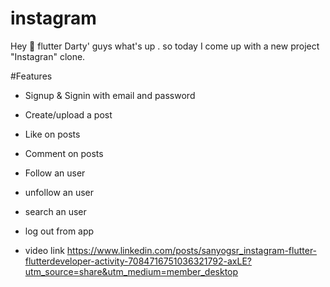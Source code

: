 # instagram

Hey 👋 flutter Darty' guys what's up .
so today I come up with a new project "Instagran" clone.


#Features

* Signup & Signin with email and password
* Create/upload a post
* Like on posts
* Comment on posts
* Follow an user
* unfollow an user
* search an user
* log out from app

* video link  https://www.linkedin.com/posts/sanyogsr_instagram-flutter-flutterdeveloper-activity-7084716751036321792-axLE?utm_source=share&utm_medium=member_desktop
